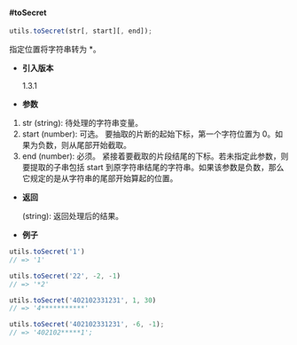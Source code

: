 #### #toSecret

```javascript
utils.toSecret(str[, start][, end]);
```

指定位置将字符串转为 *。

- **引入版本**

    1.3.1

- **参数**

1. str (string): 待处理的字符串变量。
2. start (number): 可选。 要抽取的片断的起始下标，第一个字符位置为 0。如果为负数，则从尾部开始截取。
3. end (number): 必须。 紧接着要截取的片段结尾的下标。若未指定此参数，则要提取的子串包括 start 到原字符串结尾的字符串。如果该参数是负数，那么它规定的是从字符串的尾部开始算起的位置。

- **返回**

    (string): 返回处理后的结果。

- **例子**

```javascript
utils.toSecret('1')
// => '1'

utils.toSecret('22', -2, -1)
// => '*2'

utils.toSecret('402102331231', 1, 30)
// => '4***********'

utils.toSecret('402102331231', -6, -1);
// => '402102*****1';
```
